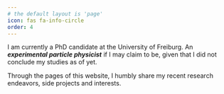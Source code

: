 ```yaml
---
# the default layout is 'page'
icon: fas fa-info-circle
order: 4
---
```


I am currently a PhD candidate at the University of Freiburg. An ***experimental particle physicist*** if I may claim to be, given that I did not conclude my studies as of yet.

Through the pages of this website, I humbly share my recent research endeavors, side projects and interests.